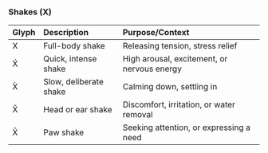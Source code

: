 ### Shakes (X)

| Glyph | Description | Purpose/Context |
| :--- | :--- | :--- |
| X | Full-body shake | Releasing tension, stress relief |
| X́ | Quick, intense shake | High arousal, excitement, or nervous energy |
| X̀ | Slow, deliberate shake | Calming down, settling in |
| X̌ | Head or ear shake | Discomfort, irritation, or water removal |
| X̄ | Paw shake | Seeking attention, or expressing a need |